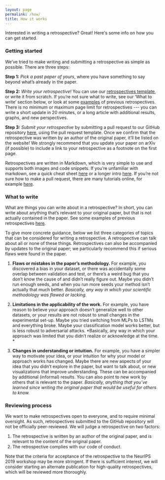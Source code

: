 ```yaml
---
layout: page
permalink: /how/
title: How it works
---
```


Interested in writing a retrospective? Great! Here's some info on how you can get started. 

### Getting started

We’ve tried to make writing and submitting a retrospective as simple as possible. There are three steps:

**Step 1:**  *Pick a past paper of yours*, where you have something to say beyond what’s already in the paper. 

**Step 2:**  *Write your retrospective!* You can use our [retrospectives template](https://github.com/ml-retrospectives/retrospectives/blob/master/_posts/2099-01-01-retro-template.md), or write it from scratch. If you’re not sure what to write, see our ‘What to write’ section below, or look at some [examples](https://ml-retrospectives.github.io/retrospectives/accepted_retrospectives/) of previous retrospectives. There is no minimum or maximum page limit for retrospectives --- you can write a short update in 20 minutes, or a long article with additional results, graphs, and new perspectives. 

**Step 3:**  *Submit your retrospective* by submitting a pull request to our GitHub repository [here](https://github.com/ml-retrospectives/retrospectives), using the pull request template. Once we confirm that the retrospective was written by an author of the original paper, it’ll be listed on the website! We strongly recommend that you update your paper on arXiv (if possible) to include a link to your retrospective as a footnote on the first page. 

Retrospectives are written in Markdown, which is very simple to use and supports both images and code snippets. If you’re unfamiliar with markdown, see a quick cheat sheet [here](https://en.support.wordpress.com/markdown-quick-reference/) or a longer intro [here](https://www.markdownguide.org/getting-started/). If you’re not sure how to make a pull request, there are many tutorials online, for example [here](https://help.github.com/en/articles/creating-a-pull-request). 


### What to write

What are things you can write about in a retrospective? In short, you can write about anything that’s relevant to your original paper, but that is not actually contained in the paper. See some examples of previous retrospectives [here](https://ml-retrospectives.github.io/retrospectives/accepted_retrospectives/). 

To give more concrete guidance, below we list three categories of topics that can be considered for writing a retrospective. A retrospective can talk about all or none of these things. Retrospectives can also be accompanied by updates to the original paper; we particularly recommend this if serious flaws were found in the paper. 

1. **Flaws or mistakes in the paper’s methodology.** 
For example, you discovered a bias in your dataset, or there was accidentally some overlap between validation and test, or there’s a weird bug that you don’t know the cause of and didn’t really figure out. Maybe you didn’t run enough seeds, and when you run more seeds your method isn’t actually that much better. *Basically, any way in which your scientific methodology was flawed or lacking.* 

2. **Limitations in the applicability of the work.**
For example, you have reason to believe your approach doesn’t generalize well to other datasets, or your results are not robust to small changes in the experimental set-up. Maybe you tried switching from MLPs to LSTMs and everything broke. Maybe your classification model works better, but is less robust to adversarial attacks. *Basically, any way in which your approach was limited that you didn’t realize or acknowledge at the time. *

3. **Changes in understanding or intuition.** 
For example, you have a simpler way to motivate your idea, or your intuition for why your model or approach works has changed. Maybe there are new aspects of your idea that you didn’t explore in the paper, but want to talk about, or new visualizations that improve understanding. These can be accompanied by additional (informal) results. You can also point to new work by others that is relevant to the paper. *Basically, anything that you’ve learned since writing the original paper that would be useful for others to know.*


### Reviewing process

We want to make retrospectives open to everyone, and to require minimal oversight. As such, retrospectives submitted to the GitHub repository will not be officially peer-reviewed. We will judge a retrospective on two factors:

1. The retrospective is written by an author of the original paper, and is relevant to the content of the original paper.
2. The retrospective complies with our code of conduct.

Note that the criteria for acceptance of the retrospective to the NeurIPS 2019 workshop may be more stringent. If there is sufficient interest, we will consider starting an alternate publication for high-quality retrospectives, which will be reviewed more thoroughly. 

